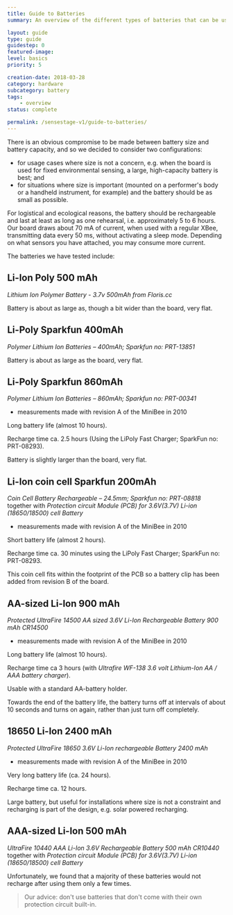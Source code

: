 ```yaml
---
title: Guide to Batteries
summary: An overview of the different types of batteries that can be used with the Minibees, including how to use LiPo batteries. Importantly, this guide includes safety advice for using LiPo batteries in your projects.

layout: guide
type: guide
guidestep: 0
featured-image:
level: basics
priority: 5

creation-date: 2018-03-28
category: hardware
subcategory: battery
tags:
    - overview
status: complete

permalink: /sensestage-v1/guide-to-batteries/
---
```


There is an obvious compromise to be made between battery size and battery capacity, and so we decided to consider two configurations:

  * for usage cases where size is not a concern, e.g. when the board is used for fixed environmental sensing, a large, high-capacity battery is best; and
  * for situations where size is important (mounted on a performer's body or a handheld instrument, for example) and the battery should be as small as possible.

For logistical and ecological reasons, the battery should be rechargeable and last at least as long as one rehearsal, i.e. approximately 5 to 6 hours. Our board draws about 70 mA of current, when used with a regular XBee, transmitting data every 50 ms, without activating a sleep mode. Depending on what sensors you have attached, you may consume more current.

The batteries we have tested include:

## Li-Ion Poly 500 mAh

*Lithium Ion Polymer Battery - 3.7v 500mAh from Floris.cc*

Battery is about as large as, though a bit wider than the board, very flat.

## Li-Poly Sparkfun 400mAh

*Polymer Lithium Ion Batteries &#8211; 400mAh; Sparkfun no: PRT-13851*

<!-- Long battery life (almost 6 hours). -->

<!-- Recharge time ca. 2.5 hours (Using the LiPo Charger Basic; SparkFun no: PRT-10401). -->

Battery is about as large as the board, very flat.


## Li-Poly Sparkfun 860mAh

*Polymer Lithium Ion Batteries &#8211; 860mAh; Sparkfun no: PRT-00341*

- measurements made with revision A of the MiniBee in 2010

Long battery life (almost 10 hours).

Recharge time ca. 2.5 hours (Using the LiPoly Fast Charger; SparkFun no: PRT-08293).

Battery is slightly larger than the board, very flat.



## Li-Ion coin cell Sparkfun 200mAh

*Coin Cell Battery Rechargeable &#8211; 24.5mm; Sparkfun no: PRT-08818* <br />
together with *Protection circuit Module (PCB) for 3.6V(3.7V) Li-ion (18650/18500) cell Battery*

- measurements made with revision A of the MiniBee in 2010

Short battery life (almost 2 hours).

Recharge time ca. 30 minutes using the LiPoly Fast Charger; SparkFun no: PRT-08293.

This coin cell fits within the footprint of the PCB so a battery clip has been added from revision B of the board.



## AA-sized Li-Ion 900 mAh

*Protected UltraFire 14500 AA sized 3.6V Li-Ion Rechargeable Battery 900 mAh CR14500*

- measurements made with revision A of the MiniBee in 2010

Long battery life (almost 10 hours).

Recharge time ca 3 hours (with *Ultrafire WF-138 3.6 volt Lithium-Ion AA / AAA battery charger*).

Usable with a standard AA-battery holder.

Towards the end of the battery life, the battery turns off at intervals of about 10 seconds and turns on again, rather than just turn off completely.


## 18650 Li-Ion 2400 mAh

*Protected UltraFire 18650 3.6V Li-Ion rechargeable Battery 2400 mAh*

- measurements made with revision A of the MiniBee in 2010

Very long battery life (ca. 24 hours).

Recharge time ca. 12 hours.

Large battery, but useful for installations where size is not a constraint and recharging is part of the design, e.g. solar powered recharging.




## AAA-sized Li-Ion 500 mAh

*UltraFire 10440 AAA Li-Ion 3.6V Rechargeable Battery 500 mAh CR10440* <br />
together with *Protection circuit Module (PCB) for 3.6V(3.7V) Li-ion (18650/18500) cell Battery*

Unfortunately, we found that a majority of these batteries would not recharge after using them only a few times.

>Our advice: don't use batteries that don't come with their own protection circuit built-in.
